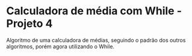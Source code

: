 # Calculadora de média com While - Projeto 4
Algoritmo de uma calculadora de médias, seguindo o padrão dos outros algoritmos, porém agora utilizando o While.
